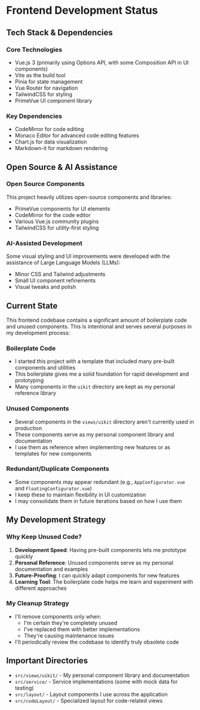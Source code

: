 # Frontend Development Status

## Tech Stack & Dependencies

### Core Technologies
- Vue.js 3 (primarily using Options API, with some Composition API in UI components)
- Vite as the build tool
- Pinia for state management
- Vue Router for navigation
- TailwindCSS for styling
- PrimeVue UI component library

### Key Dependencies
- CodeMirror for code editing
- Monaco Editor for advanced code editing features
- Chart.js for data visualization
- Markdown-it for markdown rendering

## Open Source & AI Assistance

### Open Source Components
This project heavily utilizes open-source components and libraries:
- PrimeVue components for UI elements
- CodeMirror for the code editor
- Various Vue.js community plugins
- TailwindCSS for utility-first styling

### AI-Assisted Development
Some visual styling and UI improvements were developed with the assistance of Large Language Models (LLMs):
- Minor CSS and Tailwind adjustments
- Small UI component refinements
- Visual tweaks and polish

## Current State

This frontend codebase contains a significant amount of boilerplate code and unused components. This is intentional and serves several purposes in my development process:

### Boilerplate Code
- I started this project with a template that included many pre-built components and utilities
- This boilerplate gives me a solid foundation for rapid development and prototyping
- Many components in the `uikit` directory are kept as my personal reference library

### Unused Components
- Several components in the `views/uikit` directory aren't currently used in production
- These components serve as my personal component library and documentation
- I use them as reference when implementing new features or as templates for new components

### Redundant/Duplicate Components
- Some components may appear redundant (e.g., `AppConfigurator.vue` and `FloatingConfigurator.vue`)
- I keep these to maintain flexibility in UI customization
- I may consolidate them in future iterations based on how I use them

## My Development Strategy

### Why Keep Unused Code?
1. **Development Speed**: Having pre-built components lets me prototype quickly
2. **Personal Reference**: Unused components serve as my personal documentation and examples
3. **Future-Proofing**: I can quickly adapt components for new features
4. **Learning Tool**: The boilerplate code helps me learn and experiment with different approaches

### My Cleanup Strategy
- I'll remove components only when:
  - I'm certain they're completely unused
  - I've replaced them with better implementations
  - They're causing maintenance issues
- I'll periodically review the codebase to identify truly obsolete code

## Important Directories

- `src/views/uikit/` - My personal component library and documentation
- `src/service/` - Service implementations (some with mock data for testing)
- `src/layout/` - Layout components I use across the application
- `src/codeLayout/` - Specialized layout for code-related views
